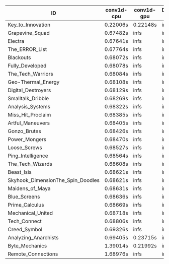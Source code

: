 |ID|conv1d-cpu|conv1d-gpu|DWSPConv2D-gpu|gemm-gpu|avg|
|-|-|-|-|-|-|
|Key_to_Innovation|0.22006s|0.22148s|infs|6.15858s|infs|
|Grapevine_Squad|0.67482s|infs|infs|6.11710s|infs|
|Electra|0.67641s|infs|infs|6.06153s|infs|
|The_ERROR_List|0.67764s|infs|infs|6.13761s|infs|
|Blackouts|0.68072s|infs|infs|6.16035s|infs|
|Fully_Developed|0.68078s|infs|infs|6.12711s|infs|
|The_Tech_Warriors|0.68084s|infs|infs|6.13773s|infs|
|Geo-Thermal_Energy|0.68108s|infs|infs|6.12401s|infs|
|Digital_Destroyers|0.68129s|infs|infs|6.11729s|infs|
|Smalltalk_Dribble|0.68269s|infs|infs|6.14082s|infs|
|Analysis_Systems|0.68322s|infs|infs|6.06809s|infs|
|Miss_Hit_Proclaim|0.68385s|infs|infs|6.13950s|infs|
|Artful_Maneuvers|0.68405s|infs|infs|6.11568s|infs|
|Gonzo_Brutes|0.68426s|infs|infs|6.11103s|infs|
|Power_Mongers|0.68470s|infs|infs|6.14755s|infs|
|Loose_Screws|0.68527s|infs|infs|6.06383s|infs|
|Ping_Intelligence|0.68564s|infs|infs|6.10455s|infs|
|The_Tech_Wizards|0.68608s|infs|infs|6.14531s|infs|
|Beast_Isis|0.68621s|infs|infs|6.09589s|infs|
|Skyhook_DimensionThe_Spin_Doodles|0.68621s|infs|infs|6.15975s|infs|
|Maidens_of_Maya|0.68631s|infs|infs|6.14865s|infs|
|Blue_Screens|0.68636s|infs|infs|6.13354s|infs|
|Prime_Calculus|0.68669s|infs|infs|6.13279s|infs|
|Mechanical_United|0.68718s|infs|infs|6.04604s|infs|
|Tech_Connect|0.68806s|infs|infs|6.13578s|infs|
|Creed_Symbol|0.69326s|infs|infs|6.00739s|infs|
|Analyzing_Anarchists|0.69405s|0.23715s|infs|6.16526s|infs|
|Byte_Mechanics|1.39014s|0.21992s|infs|6.14807s|infs|
|Remote_Connections|1.68976s|infs|infs|6.15241s|infs|
